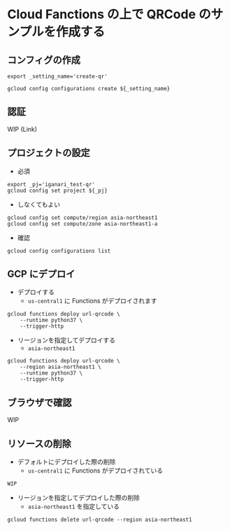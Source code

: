 # Cloud Fanctions の上で QRCode のサンプルを作成する

## コンフィグの作成

```
export _setting_name='create-qr'

gcloud config configurations create ${_setting_name}
```

## 認証

WIP (Link)

## プロジェクトの設定

+ 必須

```
export _pj='iganari_test-qr'
gcloud config set project ${_pj}
```

+ しなくてもよい

```
gcloud config set compute/region asia-northeast1
gcloud config set compute/zone asia-northeast1-a
```

+ 確認

```
gcloud config configurations list
```

## GCP にデプロイ

+ デプロイする
    + `us-central1` に Functions がデプロイされます

```
gcloud functions deploy url-qrcode \
    --runtime python37 \
    --trigger-http
```

+ リージョンを指定してデプロイする
    + `asia-northeast1`

```
gcloud functions deploy url-qrcode \
    --region asia-northeast1 \
    --runtime python37 \
    --trigger-http
```

## ブラウザで確認

WIP


## リソースの削除

+ デフォルトにデプロイした際の削除
    + `us-central1` に Functions がデプロイされている

```
WIP
```

+ リージョンを指定してデプロイした際の削除
    + `asia-northeast1` を指定している

```
gcloud functions delete url-qrcode --region asia-northeast1
```
